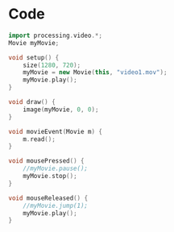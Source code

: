 # Code

```cpp title="p59_videoPlayer.pde" linenums="1" hl_lines="6"
import processing.video.*;
Movie myMovie;

void setup() {
    size(1280, 720);
    myMovie = new Movie(this, "video1.mov");
    myMovie.play();
}

void draw() {
    image(myMovie, 0, 0);
}

void movieEvent(Movie m) {
    m.read();
}

void mousePressed() {
    //myMovie.pause();
    myMovie.stop();
}

void mouseReleased() {
    //myMovie.jump(1);
    myMovie.play();
}
```